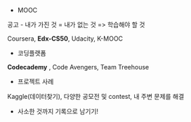 * MOOC

공고 - 내가 가진 것 = 내가 없는 것 => 학습해야 할 것

Coursera, **Edx-CS50**, Udacity, K-MOOC

* 코딩플랫폼

**Codecademy** , Code Avengers, Team Treehouse

* 프로젝트 사례

Kaggle(데이터찾기), 다양한 공모전 및 contest, 내 주변 문제를 해결

* 사소한 것까지 기록으로 남기기!







